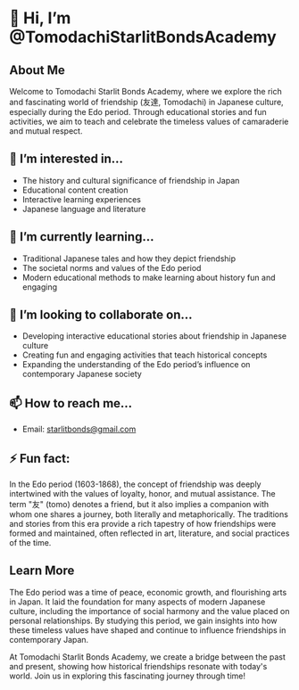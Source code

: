 # 👋 Hi, I’m @TomodachiStarlitBondsAcademy

## About Me
Welcome to Tomodachi Starlit Bonds Academy, where we explore the rich and fascinating world of friendship (友達, Tomodachi) in Japanese culture, especially during the Edo period. Through educational stories and fun activities, we aim to teach and celebrate the timeless values of camaraderie and mutual respect.

## 👀 I’m interested in...
- The history and cultural significance of friendship in Japan
- Educational content creation
- Interactive learning experiences
- Japanese language and literature

## 🌱 I’m currently learning...
- Traditional Japanese tales and how they depict friendship
- The societal norms and values of the Edo period
- Modern educational methods to make learning about history fun and engaging

## 💞️ I’m looking to collaborate on...
- Developing interactive educational stories about friendship in Japanese culture
- Creating fun and engaging activities that teach historical concepts
- Expanding the understanding of the Edo period’s influence on contemporary Japanese society

## 📫 How to reach me...
- Email: starlitbonds@gmail.com

## ⚡ Fun fact:
In the Edo period (1603-1868), the concept of friendship was deeply intertwined with the values of loyalty, honor, and mutual assistance. The term "友" (tomo) denotes a friend, but it also implies a companion with whom one shares a journey, both literally and metaphorically. The traditions and stories from this era provide a rich tapestry of how friendships were formed and maintained, often reflected in art, literature, and social practices of the time.

## Learn More
The Edo period was a time of peace, economic growth, and flourishing arts in Japan. It laid the foundation for many aspects of modern Japanese culture, including the importance of social harmony and the value placed on personal relationships. By studying this period, we gain insights into how these timeless values have shaped and continue to influence friendships in contemporary Japan.

At Tomodachi Starlit Bonds Academy, we create a bridge between the past and present, showing how historical friendships resonate with today's world. Join us in exploring this fascinating journey through time!
